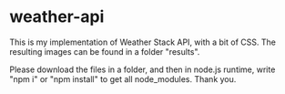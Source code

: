 # weather-api
This is my implementation of Weather Stack API, with a bit of CSS. The resulting images can be found in a folder "results".   

Please download the files in a folder, and then in node.js runtime, write "npm i" or "npm install" to get all node_modules. Thank you.
